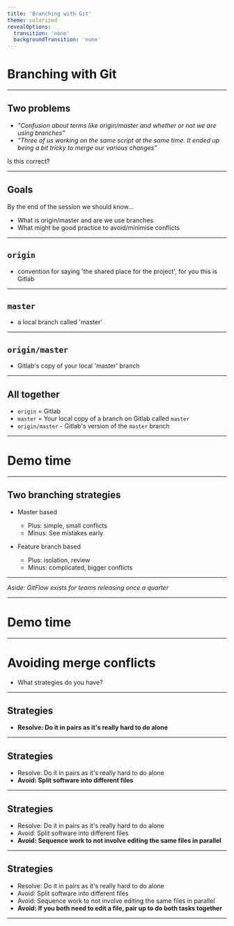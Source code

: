 ```yaml
---
title: 'Branching with Git'
theme: solarized
revealOptions:
  transition: 'none'
  backgroundTransition: 'none'
---
```


# Branching with Git

---

## Two problems

- _"Confusion about terms like origin/master and whether or not we are using branches"_
- _"Three of us working on the same script at the same time. It ended up being a bit tricky to merge our various changes"_

Is this correct?

---

## Goals

By the end of the session we should know...

- What is origin/master and are we use branches
- What might be good practice to avoid/minimise conflicts

---

## `origin`

- convention for saying 'the shared place for the project', for you this is Gitlab

---

## `master`

- a local branch called 'master'

---

## `origin/master`

- Gitlab's copy of your local 'master' branch

---

## All together

- `origin` = Gitlab
- `master` = Your local copy of a branch on Gitlab called `master`
- `origin/master` - Gitlab's version of the `master` branch

---

# Demo time

<!--
1. git branch
2. git branch -r
3. add a commit, push it
4. add commit on gitlab, pull it
-->

---

## Two branching strategies

- Master based

  - Plus: simple, small conflicts
  - Minus: See mistakes early

- Feature branch based
  - Plus: isolation, review
  - Minus: complicated, bigger conflicts

---

_Aside: GitFlow exists for teams releasing once a quarter_

---

# Demo time

<!--
1. create local branch, git push, merge request, merge it
2. create remote branch, git pull, edit, git push
-->

---

# Avoiding merge conflicts

- What strategies do you have?

---

## Strategies

- **Resolve: Do it in pairs as it's really hard to do alone**

---

## Strategies

- Resolve: Do it in pairs as it's really hard to do alone
- **Avoid: Split software into different files**

---

## Strategies

- Resolve: Do it in pairs as it's really hard to do alone
- Avoid: Split software into different files
- **Avoid: Sequence work to not involve editing the same files in parallel**

---

## Strategies

- Resolve: Do it in pairs as it's really hard to do alone
- Avoid: Split software into different files
- Avoid: Sequence work to not involve editing the same files in parallel
- **Avoid: If you both need to edit a file, pair up to do both tasks together**

---
